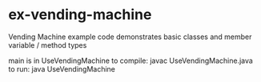 # ex-vending-machine
Vending Machine example code demonstrates basic classes and member variable / method types

main is in UseVendingMachine
to compile: javac UseVendingMachine.java
to run: java UseVendingMachine

